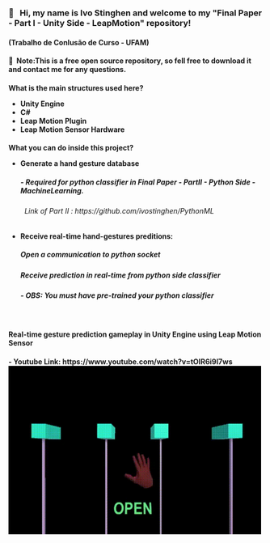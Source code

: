 <h3> &#x1F4D8; &nbsp;&nbsp;Hi, my name is Ivo Stinghen and welcome to my "Final Paper - Part I - Unity Side - LeapMotion" repository!
<br>
<h4>(Trabalho de Conlusão de Curso - UFAM) </h3>
<h4>&#x1F537;&nbsp;&nbsp;Note:This is a free open source repository, so fell free to download it and contact me for any questions.


<h4>What is the main structures used here?

- Unity Engine
- C#
- Leap Motion Plugin
- Leap Motion Sensor Hardware

<h4>What you can do inside this project?

- Generate a hand gesture database
    <h5>- Required for python classifier in Final Paper - PartII - Python Side - MachineLearning. 
    <h6> &nbsp   Link of Part II : https://github.com/ivostinghen/PythonML


- Receive real-time hand-gestures preditions: 
    <h5> Open a communication to python socket
    <h5> Receive prediction in real-time from python side classifier
    <h5>- OBS: You must have pre-trained your python classifier

<br>
<h4>Real-time gesture prediction gameplay in Unity Engine using Leap Motion Sensor
   <h4> - Youtube Link: https://www.youtube.com/watch?v=tOIR6i9I7ws
<img src="git-gifs/gameplay.gif" width="500">


